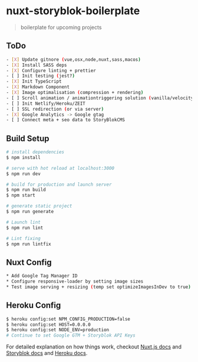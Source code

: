 # nuxt-storyblok-boilerplate

> boilerplate for upcoming projects

## ToDo

```bash
- [X] Update gitnore (vue,osx,node,nuxt,sass,macos)
- [X] Install SASS deps
- [X] Configure linting + prettier
- [ ] Init testing (jest?)
- [X] Init TypeScript
- [X] Markdown Component
- [X] Image optimalisation (compression + rendering)
- [ ] Scroll animation / animationtriggering solution (vanilla/velocity/etc)
- [ ] Init Netlify/Heroku/ZEIT
- [ ] SSL redirection (or via server)
- [X] Google Analytics -> Google gtag
- [ ] Connect meta + seo data to StoryBlokCMS
```

## Build Setup

```bash
# install dependencies
$ npm install

# serve with hot reload at localhost:3000
$ npm run dev

# build for production and launch server
$ npm run build
$ npm start

# generate static project
$ npm run generate

# Launch lint
$ npm run lint

# Lint fixing
$ npm run lintfix
```

## Nuxt Config

```bash
* Add Google Tag Manager ID
* Configure responsive-loader by setting image sizes
* Test image serving + resizing (temp set optimizeImagesInDev to true).
```

## Heroku Config

```bash
$ heroku config:set NPM_CONFIG_PRODUCTION=false
$ heroku config:set HOST=0.0.0.0
$ heroku config:set NODE_ENV=production
# Continue to set Google GTM + Storyblok API Keys
```

For detailed explanation on how things work, checkout [Nuxt.js docs](https://nuxtjs.org) and [Storyblok docs](https://www.storyblok.com/docs) and [Heroku docs](https://devcenter.heroku.com/categories/reference).
